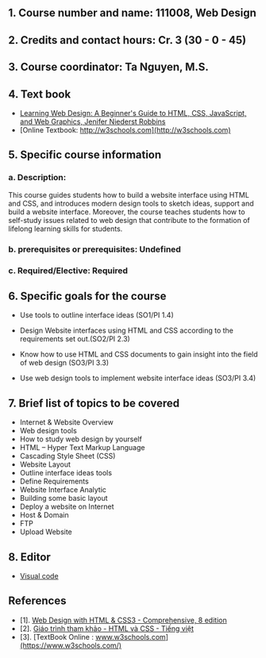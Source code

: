 ## 1.   Course number and name: 111008, Web Design
## 2.   Credits and contact hours: Cr. 3 (30 - 0 - 45)
## 3.   Course coordinator: Ta Nguyen, M.S.	   
## 4.   Text book 
- [Learning Web Design: A Beginner's Guide to HTML, CSS, JavaScript, and Web Graphics, Jenifer Niederst Robbins](https://drive.google.com/file/d/1LZOr1uqQT_AxCnJWE9FTiK3xBzbusmWM/view?usp=sharing)
- [Online Textbook: http://w3schools.com](http://w3schools.com) 
## 5.   Specific course information 
### a.   Description: 

This course guides students how to build a website interface using HTML and CSS, and introduces modern design tools to sketch ideas, support and build a website interface. Moreover, the course teaches students how to self-study issues related to web design that contribute to the formation of lifelong learning skills for students.
### b.   prerequisites or prerequisites: Undefined
### c.   Required/Elective: Required 
## 6.   Specific goals for the course

- Use tools to outline interface ideas (SO1/PI 1.4)

- Design Website interfaces using HTML and CSS according to the requirements set out.(SO2/PI 2.3)

- Know how to use HTML and CSS documents to gain insight into the field of web design (SO3/PI 3.3)

- Use web design tools to implement website interface ideas (SO3/PI 3.4)
## 7.   Brief list of topics to be covered
- Internet & Website Overview
- Web design tools 
- How to study web design by yourself
- HTML – Hyper Text Markup Language
- Cascading Style Sheet (CSS) 
- Website Layout
- Outline interface ideas tools
- Define Requirements
- Website Interface Analytic
- Building some basic layout
- Deploy a website on Internet
- Host & Domain
- FTP
- Upload Website
## 8. Editor
- [Visual code](https://code.visualstudio.com/download)
## References
- [1]. [Web Design with HTML & CSS3 - Comprehensive, 8 edition](https://drive.google.com/file/d/12giFpgEPD1lvVYnQ6byDI3jZYibwOETR/view?usp=sharing)
- [2]. [Giáo trình tham khảo - HTML và CSS - Tiếng việt](https://drive.google.com/file/d/1G0M8ugNGPkwxEh8TdrF-liTxPPz3SWUJ/view?usp=sharing)
- [3]. [TextBook Online : www.w3schools.com](https://www.w3schools.com/)